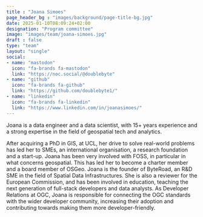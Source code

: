 ```yaml
---
title : "Joana Simoes"
page_header_bg : "images/background/page-title-bg.jpg"
date: 2025-01-10T08:09:24+02:00
designation: "Program committee"
image: "images/team/joana-simoes.jpg"
draft : false
type: "team"
layout: "single"
social:
- name: "mastodon"
  icon: "fa-brands fa-mastodon"
  link: "https://noc.social/@doublebyte"
- name: "github"
  icon: "fa-brands fa-github"
  link: "https://github.com/doublebyte1/"
- name: "linkedin"
  icon: "fa-brands fa-linkedin"
  link: "https://www.linkedin.com/in/joanasimoes/"
---
```


Joana is a data engineer and a data scientist, with 15+ years experience and a
strong expertise in the field of geospatial tech and analytics.

After acquiring a PhD in GIS, at UCL, her drive to solve real-world problems
has led her to SMEs, an international organisation, a research foundation and
a start-up. Joana has been very involved with FOSS, in particular in what
concerns geospatial. This has led her to become a charter member and a board
member of OSGeo. Joana is the founder of ByteRoad, an R&D SME in the field
of Spatial Data Infrastructures. She is also a reviewer for the European
Commission, and has been involved in education, teaching the next generation
of full-stack developers and data analysts. As Developer Relations at OGC,
Joana is responsible for connecting the OGC standards with the wider developer
community, increasing their adoption and contributing towards making them more
developer-friendly.
